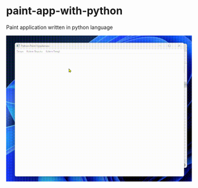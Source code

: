 # paint-app-with-python
Paint application written in python language


![](https://github.com/cemtekinn/paint-app-with-python/blob/main/Kay%C4%B1t%202023-05-05%20122728.gif)
